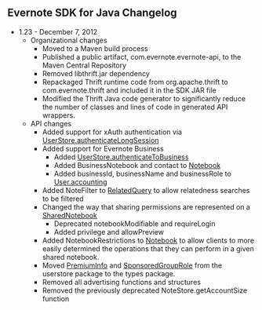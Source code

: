 Evernote SDK for Java Changelog
-------------------------------

* 1.23 - December 7, 2012
    * Organizational changes
        * Moved to a Maven build process
        * Published a public artifact, com.evernote.evernote-api, to the Maven Central Repository
        * Removed libthrift.jar dependency
        * Repackaged Thrift runtime code from org.apache.thrift to com.evernote.thrift and included it in the SDK JAR file
        * Modified the Thrift Java code generator to significantly reduce the number of classes and lines of code in generated API wrappers.
    * API changes
        * Added support for xAuth authentication via [UserStore.authenticateLongSession](http://dev.evernote.com/documentation/reference/UserStore.html#Fn_UserStore_authenticateLongSession)
        * Added support for Evernote Business
            * Added [UserStore.authenticateToBusiness](http://dev.evernote.com/documentation/reference/UserStore.html#Fn_UserStore_authenticateToBusiness)
            * Added BusinessNotebook and contact to [Notebook](http://dev.evernote.com/documentation/reference/Types.html#Struct_Notebook)
            * Added businessId, businessName and businessRole to [User.accounting](http://dev.evernote.com/documentation/reference/Types.html#Struct_Accounting)
        * Added NoteFilter to [RelatedQuery](http://dev.evernote.com/documentation/reference/NoteStore.html#Struct_RelatedQuery) to allow relatedness searches to be filtered
        * Changed the way that sharing permissions are represented on a [SharedNotebook](http://dev.evernote.com/documentation/reference/Types.html#Struct_SharedNotebook)
            * Deprecated notebookModifiable and requireLogin
            * Added privilege and allowPreview
        * Added NotebookRestrictions to [Notebook](http://dev.evernote.com/documentation/reference/Types.html#Struct_Notebook) to allow clients to more easily determined the operations that they can perform in a given shared notebook.
        * Moved [PremiumInfo](http://dev.evernote.com/documentation/reference/Types.html#Struct_PremiumInfo) and [SponsoredGroupRole](http://dev.evernote.com/documentation/reference/Types.html#Enum_SponsoredGroupRole) from the userstore package to the types package.
        * Removed all advertising functions and structures
        * Removed the previously deprecated NoteStore.getAccountSize function